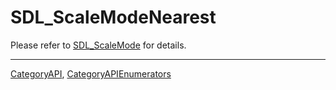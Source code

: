 # SDL_ScaleModeNearest

Please refer to [SDL_ScaleMode](SDL_ScaleMode) for details.

----
[CategoryAPI](CategoryAPI), [CategoryAPIEnumerators](CategoryAPIEnumerators)

